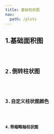 ```yaml
---
title: 基础柱状图
nav:
  path: /plots
---
```


## 1.基础面积图

<code src="./demo1/demo1.tsx" />

## 2.倒转柱状图

<code src="./demo1/demo2.tsx" />

## 3.自定义柱状图颜色

<code src="./demo1/demo3.tsx" />

## 4.带缩略轴柱状图

<code src="./demo1/demo4.tsx" />